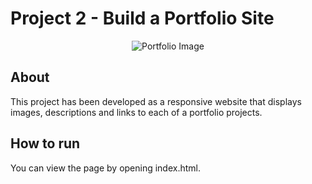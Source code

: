 # Project 2 - Build a Portfolio Site

<p align="center">
    <img src="https://github.com/Lluna89/Full-Stack-Web-Developer/blob/master/Project2/images/Portfolio.jpg?raw=true" alt="Portfolio Image">
</p>

## About
This project has been developed as a responsive website that displays images, descriptions and links to each of a portfolio projects.

## How to run

You can view the page by opening index.html.
